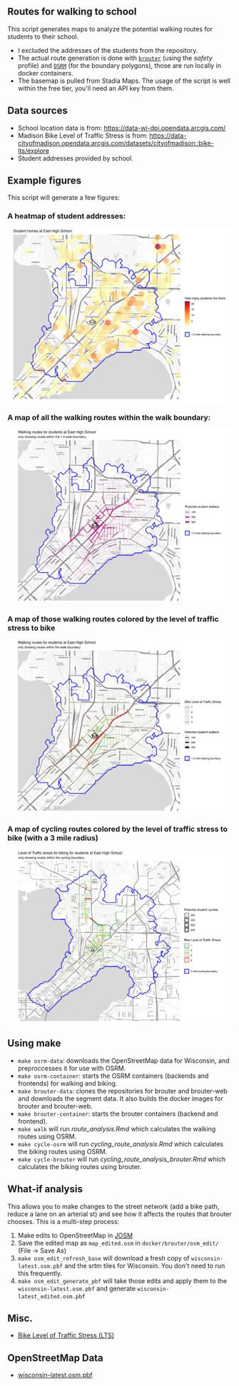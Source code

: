 ## Routes for walking to school
This script generates maps to analyze the potential walking routes for students to their school.

- I excluded the addresses of the students from the repository.
- The actual route generation is done with [`brouter`](https://github.com/abrensch/brouter) (using the *safety* profile) and [`OSRM`](https://github.com/Project-OSRM/osrm-backend) (for the boundary polygons), those are run locally in docker containers.
- The basemap is pulled from Stadia Maps. The usage of the script is well within the free tier, you'll need an API key from them.

## Data sources
- School location data is from: https://data-wi-dpi.opendata.arcgis.com/
- Madison Bike Level of Traffic Stress is from: https://data-cityofmadison.opendata.arcgis.com/datasets/cityofmadison::bike-lts/explore
- Student addresses provided by school.

## Example figures
This script will generate a few figures:
### A heatmap of student addresses:
![example address figure](examples/example-addresses.png)

### A map of all the walking routes within the walk boundary:
![example routes figure](examples/example-routes.png)

### A map of those walking routes colored by the level of traffic stress to bike
![example routes-lts figure](examples/example-routes-lts.png)

### A map of cycling routes colored by the level of traffic stress to bike (with a 3 mile radius)
![example routes-lts figure](examples/example-routes-lts_cycling.png)

## Using make
- `make osrm-data`: downloads the OpenStreetMap data for Wisconsin, and preproccesses it for use with OSRM.
- `make osrm-container`: starts the OSRM containers (backends and frontends) for walking and biking.
- `make brouter-data`: clones the repositories for brouter and brouter-web and downloads the segment data. It also builds the docker images for brouter and brouter-web.
- `make brouter-container`: starts the brouter containers (backend and frontend).
- `make walk` will run *route_analysis.Rmd* which
calculates the walking routes using OSRM.
- `make cycle-osrm` will run *cycling_route_analysis.Rmd* which calculates the biking routes using OSRM.
- `make cycle-brouter` will run *cycling_route_analysis_brouter.Rmd* which calculates the biking routes using brouter.

## What-if analysis
This allows you to make changes to the street network (add a bike path, reduce a lane on an arterial st) and see how it affects the routes that brouter chooses.
This is a multi-step process:
1. Make edits to OpenStreetMap in [JOSM](https://josm.openstreetmap.de/)
2. Save the edited map as `map_edited.osm` in `docker/brouter/osm_edit/` (File -> Save As)
3. `make osm_edit_refresh_base` will download a fresh copy of `wisconsin-latest.osm.pbf` and the srtm tiles for Wisconsin. You don't need to run this frequently.
3. `make osm_edit_generate_pbf` will take those edits and apply them to the `wisconsin-latest.osm.pbf` and generate `wisconsin-latest_edited.osm.pbf`

## Misc.
- [Bike Level of Traffic Stress (LTS)](https://www.dvrpc.org/webmaps/bike-lts/analysis/)

## OpenStreetMap Data
- [wisconsin-latest.osm.pbf](https://download.geofabrik.de/north-america/us/wisconsin-latest.osm.pbf)
